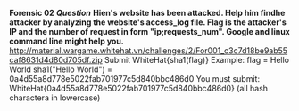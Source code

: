 **Forensic 02**
**_Question_**
**Hien's website has been attacked. Help him findhe attacker by analyzing the website's access_log file. Flag is the attacker's IP and the number of request in form "ip;requests_num". Google and linux command line might help you.**
http://material.wargame.whitehat.vn/challenges/2/For001_c3c7d18be9ab55caf8631d4d80d705df.zip
Submit WhiteHat{sha1(flag)}
Example: flag = Hello World
sha1("Hello World") = 0a4d55a8d778e5022fab701977c5d840bbc486d0
You must submit: WhiteHat{0a4d55a8d778e5022fab701977c5d840bbc486d0}
(all hash charactera in lowercase)


